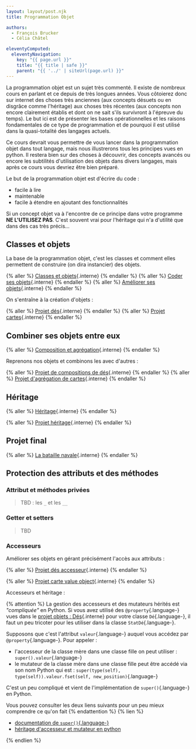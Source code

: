 ```yaml
---
layout: layout/post.njk
title: Programmation Objet

authors:
  - François Brucker
  - Célia Châtel

eleventyComputed:
  eleventyNavigation:
    key: "{{ page.url }}"
    title: "{{ title | safe }}"
    parent: "{{ '../' | siteUrl(page.url) }}"
---
```


La programmation objet est un sujet très commenté. Il existe de nombreux cours en parlant et ce depuis de très longues années. Vous côtoierez donc sur internet des choses très anciennes (aux concepts désuets ou en disgrâce comme l'héritage) aux choses très récentes (aux concepts non encore clairement établis et dont on ne sait s'ils survivront à l'épreuve du temps). Le but ici est de présenter les bases opérationnelles et les raisons fondamentales de ce type de programmation et de pourquoi il est utilisé dans la quasi-totalité des langages actuels.

Ce cours devrait vous permettre de vous lancer dans la programmation objet dans tout langage, mais nous illustrerons tous les principes vues en python. Il restera bien sur des choses à découvrir, des concepts avancés ou encore les subtilités d'utilisation des objets dans divers langages, mais après ce cours vous devriez être bien préparé.

Le but de la programmation objet est d'écrire du code :

- facile à lire
- maintenable
- facile à étendre en ajoutant des fonctionnalités

Si un concept objet va à l'encontre de ce principe dans votre programme **NE L'UTILISEZ PAS**. C'est souvent vrai pour l'héritage qui n'a d'utilité que dans des cas très précis...

## <span id="classes-objets"></span>Classes et objets

La base de la programmation objet, c'est les classes et comment elles permettent de construire (on dira instancier) des objets.

{% aller %}
[Classes et objets](classes-et-objets){.interne}
{% endaller %}
{% aller %}
[Coder ses objets](coder-ses-objets){.interne}
{% endaller %}
{% aller %}
[Améliorer ses objets](améliorer-ses-objets){.interne}
{% endaller %}

On s'entraîne à la création d'objets :

{% aller %}
[Projet dés](projet-objets-dés){.interne}
{% endaller %}
{% aller %}
[Projet cartes](projet-objets-cartes){.interne}
{% endaller %}


## Combiner ses objets entre eux

{% aller %}
[Composition et agrégation](composition-agrégation){.interne}
{% endaller %}

Reprenons nos objets et combinons les avec d'autres :

{% aller %}
[Projet de compositions de dés](projet-composition-dés){.interne}
{% endaller %}
{% aller %}
[Projet d'agrégation de cartes](projet-agrégation-cartes){.interne}
{% endaller %}

## Héritage

{% aller %}
[Héritage](héritage){.interne}
{% endaller %}

{% aller %}
[Projet héritage](projet-héritage){.interne}
{% endaller %}

## Projet final

{% aller %}
[La bataille navale](projet-bataille-navale){.interne}
{% endaller %}

## Protection des attributs et des méthodes

### Attribut et méthodes privées

> TBD : les `_` et les `__`

### Getter et setters

> TBD

### Accesseurs

Améliorer ses objets en gérant précisément l'accès aux attributs :

{% aller %}
[Projet dés accesseur](projet-objets-dés-accesseur){.interne}
{% endaller %}

{% aller %}
[Projet carte value object](projet-objets-cartes-value-object){.interne}
{% endaller %}

Accesseurs et héritage :

{% attention %}
La gestion des accesseurs et des mutateurs hérités est *"compliquée"* en Python. Si vous avez utilisé des `@property`{.language-} vues dans le [projet objets : Dés](../projet-objets-dés#property){.interne} pour votre classe `Dé`{.language-}, il faut un peu tricoter pour les utiliser dans la classe `StatDé`{.language-}.

Supposons que c'est l'attribut `valeur`{.language-} auquel vous accédez par `@property`{.language-}. Pour appeler :

- l'accesseur de la classe mère dans une classe fille on peut utiliser : `super().valeur`{.language-}
- le mutateur de la classe mère dans une classe fille peut être accédé via son nom Python qui est : `super(type(self), type(self)).valeur.fset(self, new_position)`{.language-}

C'est un peu compliqué et vient de l'implémentation de `super()`{.language-} en Python.

Vous pouvez consulter les deux liens suivants pour un peu mieux comprendre ce qu'on fait
{% endattention %}
{% lien %}

- [documentation de `super()`{.language-}](https://docs.python.org/3/library/functions.html#super)
- [héritage d'accesseur et mutateur en python](https://gist.github.com/Susensio/979259559e2bebcd0273f1a95d7c1e79)

{% endlien %}

